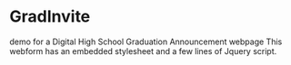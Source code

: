 GradInvite
==========

demo for a Digital High School Graduation Announcement webpage
This webform has an embedded stylesheet and a few lines of Jquery script.

